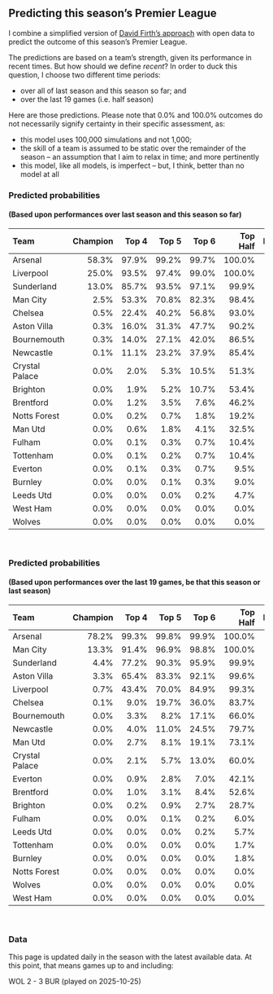 
<!-- README.md is generated from README.Rmd. Please edit that file -->

## Predicting this season’s Premier League

I combine a simplified version of [David Firth’s
approach](https://github.com/DavidFirth/alt3code) with open data to
predict the outcome of this season’s Premier League.

The predictions are based on a team’s strength, given its performance in
recent times. But how should we define *recent*? In order to duck this
question, I choose two different time periods:

- over all of last season and this season so far; and
- over the last 19 games (i.e. half season)

Here are those predictions. Please note that 0.0% and 100.0% outcomes do
not necessarily signify certainty in their specific assessment, as:

- this model uses 100,000 simulations and not 1,000;
- the skill of a team is assumed to be static over the remainder of the
  season – an assumption that I aim to relax in time; and more
  pertinently
- this model, like all models, is imperfect – but, I think, better than
  no model at all

### Predicted probabilities

#### (Based upon performances over last season and this season so far)

<table>
<thead>
<tr>
<th style="text-align:left;">
Team
</th>
<th style="text-align:right;">
Champion
</th>
<th style="text-align:right;">
Top 4
</th>
<th style="text-align:right;">
Top 5
</th>
<th style="text-align:right;">
Top 6
</th>
<th style="text-align:right;">
Top Half
</th>
<th style="text-align:right;">
Relegation
</th>
</tr>
</thead>
<tbody>
<tr>
<td style="text-align:left;">
Arsenal
</td>
<td style="text-align:right;">
58.3%
</td>
<td style="text-align:right;">
97.9%
</td>
<td style="text-align:right;">
99.2%
</td>
<td style="text-align:right;">
99.7%
</td>
<td style="text-align:right;">
100.0%
</td>
<td style="text-align:right;">
0.0%
</td>
</tr>
<tr>
<td style="text-align:left;">
Liverpool
</td>
<td style="text-align:right;">
25.0%
</td>
<td style="text-align:right;">
93.5%
</td>
<td style="text-align:right;">
97.4%
</td>
<td style="text-align:right;">
99.0%
</td>
<td style="text-align:right;">
100.0%
</td>
<td style="text-align:right;">
0.0%
</td>
</tr>
<tr>
<td style="text-align:left;">
Sunderland
</td>
<td style="text-align:right;">
13.0%
</td>
<td style="text-align:right;">
85.7%
</td>
<td style="text-align:right;">
93.5%
</td>
<td style="text-align:right;">
97.1%
</td>
<td style="text-align:right;">
99.9%
</td>
<td style="text-align:right;">
0.0%
</td>
</tr>
<tr>
<td style="text-align:left;">
Man City
</td>
<td style="text-align:right;">
2.5%
</td>
<td style="text-align:right;">
53.3%
</td>
<td style="text-align:right;">
70.8%
</td>
<td style="text-align:right;">
82.3%
</td>
<td style="text-align:right;">
98.4%
</td>
<td style="text-align:right;">
0.0%
</td>
</tr>
<tr>
<td style="text-align:left;">
Chelsea
</td>
<td style="text-align:right;">
0.5%
</td>
<td style="text-align:right;">
22.4%
</td>
<td style="text-align:right;">
40.2%
</td>
<td style="text-align:right;">
56.8%
</td>
<td style="text-align:right;">
93.0%
</td>
<td style="text-align:right;">
0.0%
</td>
</tr>
<tr>
<td style="text-align:left;">
Aston Villa
</td>
<td style="text-align:right;">
0.3%
</td>
<td style="text-align:right;">
16.0%
</td>
<td style="text-align:right;">
31.3%
</td>
<td style="text-align:right;">
47.7%
</td>
<td style="text-align:right;">
90.2%
</td>
<td style="text-align:right;">
0.0%
</td>
</tr>
<tr>
<td style="text-align:left;">
Bournemouth
</td>
<td style="text-align:right;">
0.3%
</td>
<td style="text-align:right;">
14.0%
</td>
<td style="text-align:right;">
27.1%
</td>
<td style="text-align:right;">
42.0%
</td>
<td style="text-align:right;">
86.5%
</td>
<td style="text-align:right;">
0.1%
</td>
</tr>
<tr>
<td style="text-align:left;">
Newcastle
</td>
<td style="text-align:right;">
0.1%
</td>
<td style="text-align:right;">
11.1%
</td>
<td style="text-align:right;">
23.2%
</td>
<td style="text-align:right;">
37.9%
</td>
<td style="text-align:right;">
85.4%
</td>
<td style="text-align:right;">
0.1%
</td>
</tr>
<tr>
<td style="text-align:left;">
Crystal Palace
</td>
<td style="text-align:right;">
0.0%
</td>
<td style="text-align:right;">
2.0%
</td>
<td style="text-align:right;">
5.3%
</td>
<td style="text-align:right;">
10.5%
</td>
<td style="text-align:right;">
51.3%
</td>
<td style="text-align:right;">
1.8%
</td>
</tr>
<tr>
<td style="text-align:left;">
Brighton
</td>
<td style="text-align:right;">
0.0%
</td>
<td style="text-align:right;">
1.9%
</td>
<td style="text-align:right;">
5.2%
</td>
<td style="text-align:right;">
10.7%
</td>
<td style="text-align:right;">
53.4%
</td>
<td style="text-align:right;">
1.2%
</td>
</tr>
<tr>
<td style="text-align:left;">
Brentford
</td>
<td style="text-align:right;">
0.0%
</td>
<td style="text-align:right;">
1.2%
</td>
<td style="text-align:right;">
3.5%
</td>
<td style="text-align:right;">
7.6%
</td>
<td style="text-align:right;">
46.2%
</td>
<td style="text-align:right;">
1.8%
</td>
</tr>
<tr>
<td style="text-align:left;">
Notts Forest
</td>
<td style="text-align:right;">
0.0%
</td>
<td style="text-align:right;">
0.2%
</td>
<td style="text-align:right;">
0.7%
</td>
<td style="text-align:right;">
1.8%
</td>
<td style="text-align:right;">
19.2%
</td>
<td style="text-align:right;">
10.1%
</td>
</tr>
<tr>
<td style="text-align:left;">
Man Utd
</td>
<td style="text-align:right;">
0.0%
</td>
<td style="text-align:right;">
0.6%
</td>
<td style="text-align:right;">
1.8%
</td>
<td style="text-align:right;">
4.1%
</td>
<td style="text-align:right;">
32.5%
</td>
<td style="text-align:right;">
3.8%
</td>
</tr>
<tr>
<td style="text-align:left;">
Fulham
</td>
<td style="text-align:right;">
0.0%
</td>
<td style="text-align:right;">
0.1%
</td>
<td style="text-align:right;">
0.3%
</td>
<td style="text-align:right;">
0.7%
</td>
<td style="text-align:right;">
10.4%
</td>
<td style="text-align:right;">
17.6%
</td>
</tr>
<tr>
<td style="text-align:left;">
Tottenham
</td>
<td style="text-align:right;">
0.0%
</td>
<td style="text-align:right;">
0.1%
</td>
<td style="text-align:right;">
0.2%
</td>
<td style="text-align:right;">
0.7%
</td>
<td style="text-align:right;">
10.4%
</td>
<td style="text-align:right;">
16.0%
</td>
</tr>
<tr>
<td style="text-align:left;">
Everton
</td>
<td style="text-align:right;">
0.0%
</td>
<td style="text-align:right;">
0.1%
</td>
<td style="text-align:right;">
0.3%
</td>
<td style="text-align:right;">
0.7%
</td>
<td style="text-align:right;">
9.5%
</td>
<td style="text-align:right;">
17.6%
</td>
</tr>
<tr>
<td style="text-align:left;">
Burnley
</td>
<td style="text-align:right;">
0.0%
</td>
<td style="text-align:right;">
0.0%
</td>
<td style="text-align:right;">
0.1%
</td>
<td style="text-align:right;">
0.3%
</td>
<td style="text-align:right;">
9.0%
</td>
<td style="text-align:right;">
11.9%
</td>
</tr>
<tr>
<td style="text-align:left;">
Leeds Utd
</td>
<td style="text-align:right;">
0.0%
</td>
<td style="text-align:right;">
0.0%
</td>
<td style="text-align:right;">
0.0%
</td>
<td style="text-align:right;">
0.2%
</td>
<td style="text-align:right;">
4.7%
</td>
<td style="text-align:right;">
26.7%
</td>
</tr>
<tr>
<td style="text-align:left;">
West Ham
</td>
<td style="text-align:right;">
0.0%
</td>
<td style="text-align:right;">
0.0%
</td>
<td style="text-align:right;">
0.0%
</td>
<td style="text-align:right;">
0.0%
</td>
<td style="text-align:right;">
0.0%
</td>
<td style="text-align:right;">
92.1%
</td>
</tr>
<tr>
<td style="text-align:left;">
Wolves
</td>
<td style="text-align:right;">
0.0%
</td>
<td style="text-align:right;">
0.0%
</td>
<td style="text-align:right;">
0.0%
</td>
<td style="text-align:right;">
0.0%
</td>
<td style="text-align:right;">
0.0%
</td>
<td style="text-align:right;">
99.1%
</td>
</tr>
</tbody>
</table>

<br/>

### Predicted probabilities

#### (Based upon performances over the last 19 games, be that this season or last season)

<table>
<thead>
<tr>
<th style="text-align:left;">
Team
</th>
<th style="text-align:right;">
Champion
</th>
<th style="text-align:right;">
Top 4
</th>
<th style="text-align:right;">
Top 5
</th>
<th style="text-align:right;">
Top 6
</th>
<th style="text-align:right;">
Top Half
</th>
<th style="text-align:right;">
Relegation
</th>
</tr>
</thead>
<tbody>
<tr>
<td style="text-align:left;">
Arsenal
</td>
<td style="text-align:right;">
78.2%
</td>
<td style="text-align:right;">
99.3%
</td>
<td style="text-align:right;">
99.8%
</td>
<td style="text-align:right;">
99.9%
</td>
<td style="text-align:right;">
100.0%
</td>
<td style="text-align:right;">
0.0%
</td>
</tr>
<tr>
<td style="text-align:left;">
Man City
</td>
<td style="text-align:right;">
13.3%
</td>
<td style="text-align:right;">
91.4%
</td>
<td style="text-align:right;">
96.9%
</td>
<td style="text-align:right;">
98.8%
</td>
<td style="text-align:right;">
100.0%
</td>
<td style="text-align:right;">
0.0%
</td>
</tr>
<tr>
<td style="text-align:left;">
Sunderland
</td>
<td style="text-align:right;">
4.4%
</td>
<td style="text-align:right;">
77.2%
</td>
<td style="text-align:right;">
90.3%
</td>
<td style="text-align:right;">
95.9%
</td>
<td style="text-align:right;">
99.9%
</td>
<td style="text-align:right;">
0.0%
</td>
</tr>
<tr>
<td style="text-align:left;">
Aston Villa
</td>
<td style="text-align:right;">
3.3%
</td>
<td style="text-align:right;">
65.4%
</td>
<td style="text-align:right;">
83.3%
</td>
<td style="text-align:right;">
92.1%
</td>
<td style="text-align:right;">
99.6%
</td>
<td style="text-align:right;">
0.0%
</td>
</tr>
<tr>
<td style="text-align:left;">
Liverpool
</td>
<td style="text-align:right;">
0.7%
</td>
<td style="text-align:right;">
43.4%
</td>
<td style="text-align:right;">
70.0%
</td>
<td style="text-align:right;">
84.9%
</td>
<td style="text-align:right;">
99.3%
</td>
<td style="text-align:right;">
0.0%
</td>
</tr>
<tr>
<td style="text-align:left;">
Chelsea
</td>
<td style="text-align:right;">
0.1%
</td>
<td style="text-align:right;">
9.0%
</td>
<td style="text-align:right;">
19.7%
</td>
<td style="text-align:right;">
36.0%
</td>
<td style="text-align:right;">
83.7%
</td>
<td style="text-align:right;">
0.0%
</td>
</tr>
<tr>
<td style="text-align:left;">
Bournemouth
</td>
<td style="text-align:right;">
0.0%
</td>
<td style="text-align:right;">
3.3%
</td>
<td style="text-align:right;">
8.2%
</td>
<td style="text-align:right;">
17.1%
</td>
<td style="text-align:right;">
66.0%
</td>
<td style="text-align:right;">
0.0%
</td>
</tr>
<tr>
<td style="text-align:left;">
Newcastle
</td>
<td style="text-align:right;">
0.0%
</td>
<td style="text-align:right;">
4.0%
</td>
<td style="text-align:right;">
11.0%
</td>
<td style="text-align:right;">
24.5%
</td>
<td style="text-align:right;">
79.7%
</td>
<td style="text-align:right;">
0.0%
</td>
</tr>
<tr>
<td style="text-align:left;">
Man Utd
</td>
<td style="text-align:right;">
0.0%
</td>
<td style="text-align:right;">
2.7%
</td>
<td style="text-align:right;">
8.1%
</td>
<td style="text-align:right;">
19.1%
</td>
<td style="text-align:right;">
73.1%
</td>
<td style="text-align:right;">
0.0%
</td>
</tr>
<tr>
<td style="text-align:left;">
Crystal Palace
</td>
<td style="text-align:right;">
0.0%
</td>
<td style="text-align:right;">
2.1%
</td>
<td style="text-align:right;">
5.7%
</td>
<td style="text-align:right;">
13.0%
</td>
<td style="text-align:right;">
60.0%
</td>
<td style="text-align:right;">
0.1%
</td>
</tr>
<tr>
<td style="text-align:left;">
Everton
</td>
<td style="text-align:right;">
0.0%
</td>
<td style="text-align:right;">
0.9%
</td>
<td style="text-align:right;">
2.8%
</td>
<td style="text-align:right;">
7.0%
</td>
<td style="text-align:right;">
42.1%
</td>
<td style="text-align:right;">
0.2%
</td>
</tr>
<tr>
<td style="text-align:left;">
Brentford
</td>
<td style="text-align:right;">
0.0%
</td>
<td style="text-align:right;">
1.0%
</td>
<td style="text-align:right;">
3.1%
</td>
<td style="text-align:right;">
8.4%
</td>
<td style="text-align:right;">
52.6%
</td>
<td style="text-align:right;">
0.1%
</td>
</tr>
<tr>
<td style="text-align:left;">
Brighton
</td>
<td style="text-align:right;">
0.0%
</td>
<td style="text-align:right;">
0.2%
</td>
<td style="text-align:right;">
0.9%
</td>
<td style="text-align:right;">
2.7%
</td>
<td style="text-align:right;">
28.7%
</td>
<td style="text-align:right;">
0.3%
</td>
</tr>
<tr>
<td style="text-align:left;">
Fulham
</td>
<td style="text-align:right;">
0.0%
</td>
<td style="text-align:right;">
0.0%
</td>
<td style="text-align:right;">
0.1%
</td>
<td style="text-align:right;">
0.2%
</td>
<td style="text-align:right;">
6.0%
</td>
<td style="text-align:right;">
3.8%
</td>
</tr>
<tr>
<td style="text-align:left;">
Leeds Utd
</td>
<td style="text-align:right;">
0.0%
</td>
<td style="text-align:right;">
0.0%
</td>
<td style="text-align:right;">
0.0%
</td>
<td style="text-align:right;">
0.2%
</td>
<td style="text-align:right;">
5.7%
</td>
<td style="text-align:right;">
2.9%
</td>
</tr>
<tr>
<td style="text-align:left;">
Tottenham
</td>
<td style="text-align:right;">
0.0%
</td>
<td style="text-align:right;">
0.0%
</td>
<td style="text-align:right;">
0.0%
</td>
<td style="text-align:right;">
0.0%
</td>
<td style="text-align:right;">
1.7%
</td>
<td style="text-align:right;">
10.4%
</td>
</tr>
<tr>
<td style="text-align:left;">
Burnley
</td>
<td style="text-align:right;">
0.0%
</td>
<td style="text-align:right;">
0.0%
</td>
<td style="text-align:right;">
0.0%
</td>
<td style="text-align:right;">
0.0%
</td>
<td style="text-align:right;">
1.8%
</td>
<td style="text-align:right;">
7.3%
</td>
</tr>
<tr>
<td style="text-align:left;">
Notts Forest
</td>
<td style="text-align:right;">
0.0%
</td>
<td style="text-align:right;">
0.0%
</td>
<td style="text-align:right;">
0.0%
</td>
<td style="text-align:right;">
0.0%
</td>
<td style="text-align:right;">
0.0%
</td>
<td style="text-align:right;">
85.1%
</td>
</tr>
<tr>
<td style="text-align:left;">
Wolves
</td>
<td style="text-align:right;">
0.0%
</td>
<td style="text-align:right;">
0.0%
</td>
<td style="text-align:right;">
0.0%
</td>
<td style="text-align:right;">
0.0%
</td>
<td style="text-align:right;">
0.0%
</td>
<td style="text-align:right;">
90.0%
</td>
</tr>
<tr>
<td style="text-align:left;">
West Ham
</td>
<td style="text-align:right;">
0.0%
</td>
<td style="text-align:right;">
0.0%
</td>
<td style="text-align:right;">
0.0%
</td>
<td style="text-align:right;">
0.0%
</td>
<td style="text-align:right;">
0.0%
</td>
<td style="text-align:right;">
99.9%
</td>
</tr>
</tbody>
</table>

<br/>

### Data

This page is updated daily in the season with the latest available data.
At this point, that means games up to and including:

WOL 2 - 3 BUR (played on 2025-10-25)
